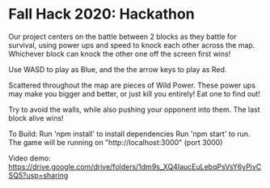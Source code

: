 <h1> Fall Hack 2020: Hackathon </h1>

Our project centers on the battle between 2 blocks as they battle for survival, using power ups and speed to knock each other across the map. Whichever block can knock the other one off the screen first wins!

Use WASD to play as Blue, and the the arrow keys to play as Red.

Scattered throughout the map are pieces of Wild Power. These power ups may make you bigger and better, or just kill you entirely! Eat one to find out!

Try to avoid the walls, while also pushing your opponent into them. The last block alive wins!

To Build:
Run 'npm install' to install dependencies
Run 'npm start' to run. 
The game will be running on "http://localhost:3000" (port 3000)
  
Video demo:
https://drive.google.com/drive/folders/1dm9s_XQ4IaucEuLebqPsVsY6yPivCSQ5?usp=sharing
